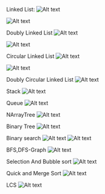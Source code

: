 Linked List:
![Alt text](LLoutput.png)

![Alt text](LLoutput2.png)

Doubly Linked List
![Alt text](DLLoutput.png)

![Alt text](DLLoutput2.png)

Circular Linked List
![Alt text](CLLoutput.png)

![Alt text](CLLoutput2.png)

Doubly Circular Linked List
![Alt text](CDLLoutput.png)

Stack
![Alt text](Stack.png)

Queue
![Alt text](Queue.png)

NArrayTree
![Alt text](NArrayTreeoutput.png)

Binary Tree
![Alt text](BinaryTreeoutput.png)

Binary search
![Alt text](BinarySearchoutput.png)
![Alt text](BinarySearchoutput1.png)

BFS,DFS-Graph
![Alt text](BFSDFS-Graphoutput.png)

Selection And Bubble sort
![Alt text](Selection-Bubble-Cocktailoutput.png)

Quick and Merge Sort
![Alt text](QuickMergeoutput.png)

LCS
![Alt text](LCSoutput.png)